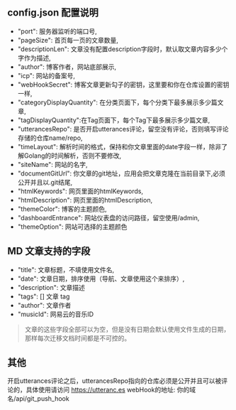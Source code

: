 ## config.json 配置说明

-  "port": 服务器监听的端口号, 
-  "pageSize": 首页每一页的文章数量,
-  "descriptionLen": 文章没有配置description字段时，默认取文章内容多少个字作为描述,
-  "author": 博客作者，网站底部展示,
-  "icp": 网站的备案号,
-  "webHookSecret": 博客文章更新勾子的密钥，这里要和你在仓库设置的密钥一样,
-  "categoryDisplayQuantity": 在分类页面下，每个分类下最多展示多少篇文章,
-  "tagDisplayQuantity":在Tag页面下，每个Tag下最多展示多少篇文章,
-  "utterancesRepo": 是否开启utterances评论，留空没有评论，否则填写评论存储的仓库name/repo,
-  "timeLayout": 解析时间的格式，保持和你文章里面的date字段一样，除非了解Golang的时间解析，否则不要修改,
-  "siteName": 网站的名字,
-  "documentGitUrl": 你文章的git地址，应用会把文章克隆在当前目录下,必须公开并且以.git结尾,
-  "htmlKeywords": 网页里面的htmlKeywords,
-  "htmlDescription": 网页里面的htmlDescription,
-  "themeColor": 博客的主题颜色,
-  "dashboardEntrance": 网站仪表盘的访问路径，留空使用/admin,
-  "themeOption": 网站可选择的主题颜色


## MD 文章支持的字段

-  "title": 文章标题，不填使用文件名,
-  "date": 文章日期，排序使用（导航、文章使用这个来排序）,
-  "description": 文章描述
-  "tags": [] 文章 tag
-  "author": 文章作者
-  "musicId": 网易云的音乐ID

> 文章的这些字段全部可以为空，但是没有日期会默认使用文件生成的日期，那样每次迁移文档时间都是不可控的。

## 其他
开启utterances评论之后，utterancesRepo指向的仓库必须是公开并且可以被评论的，具体使用请访问 https://utteranc.es
webHook的地址:  你的域名/api/git_push_hook
